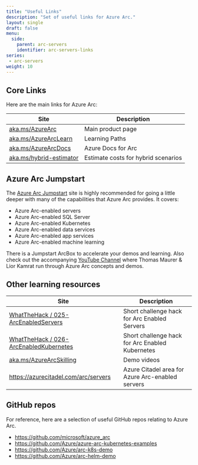 ```yaml
---
title: "Useful Links"
description: "Set of useful links for Azure Arc."
layout: single
draft: false
menu:
  side:
    parent: arc-servers
    identifier: arc-servers-links
series:
 - arc-servers
weight: 10
---
```


## Core Links

Here are the main links for Azure Arc:

| **Site** | **Description** |
|---|---|
| [aka.ms/AzureArc](https://aka.ms/AzureArc) | Main product page |
| [aka.ms/AzureArcLearn](https://aka.ms/AzureArcLearn) | Learning Paths |
| [aka.ms/AzureArcDocs](https://aka.ms/AzureArcDocs) | Azure Docs for Arc |
| [aka.ms/hybrid-estimator](https://aka.ms/hybrid-estimator) | Estimate costs for hybrid scenarios |

## Azure Arc Jumpstart

The [Azure Arc Jumpstart]((https://azurearcjumpstart.io)) site is highly recommended for going a little deeper with many of the capabilities that Azure Arc provides. It covers:

* Azure Arc-enabled servers
* Azure Arc-enabled SQL Server
* Azure Arc-enabled Kubernetes
* Azure Arc-enabled data services
* Azure Arc-enabled app services
* Azure Arc-enabled machine learning

There is a Jumpstart ArcBox to accelerate your demos and learning. Also check out the accompanying [YouTube Channel](https://www.youtube.com/channel/UCoIJw-P_9Jp6Jo_0Ca9avcA) where Thomas Maurer & Lior Kamrat run through Azure Arc concepts and demos.

## Other learning resources

| **Site** | **Description** |
|---|---|
| [WhatTheHack / 025-ArcEnabledServers](https://github.com/microsoft/WhatTheHack/tree/master/025-ArcEnabledServers) | Short challenge hack for Arc Enabled Servers |
| [WhatTheHack / 026-ArcEnabledKubernetes](https://github.com/microsoft/WhatTheHack/tree/master/025-ArcEnabledServers) | Short challenge hack for Arc Enabled Kubernetes |
| [aka.ms/AzureArcSkilling](https://aka.ms/AzureArcSkilling) | Demo videos |
| <https://azurecitadel.com/arc/servers> | Azure Citadel area for Azure Arc-enabled servers |

## GitHub repos

For reference, here are a selection of useful GitHub repos relating to Azure Arc.

* <https://github.com/microsoft/azure_arc>
* <https://github.com/Azure/azure-arc-kubernetes-examples>
* <https://github.com/Azure/arc-k8s-demo>
* <https://github.com/Azure/arc-helm-demo>
